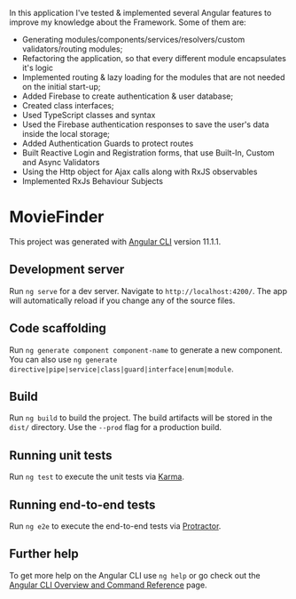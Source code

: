 In this application I've tested & implemented several Angular features to improve my knowledge about the Framework. Some of them are:
  - Generating modules/components/services/resolvers/custom validators/routing modules;
  - Refactoring the application, so that every different module encapsulates it's logic
  - Implemented routing & lazy loading for the modules that are not needed on the initial start-up;
  - Added Firebase to create authentication & user database;
  - Created class interfaces;
  - Used TypeScript classes and syntax
  - Used the Firebase authentication responses to save the user's data inside the local storage;
  - Added Authentication Guards to protect routes
  - Built Reactive Login and Registration forms, that use Built-In, Custom and Async Validators
  - Using the Http object for Ajax calls along with RxJS observables
  - Implemented RxJs Behaviour Subjects


# MovieFinder

This project was generated with [Angular CLI](https://github.com/angular/angular-cli) version 11.1.1.

## Development server

Run `ng serve` for a dev server. Navigate to `http://localhost:4200/`. The app will automatically reload if you change any of the source files.

## Code scaffolding

Run `ng generate component component-name` to generate a new component. You can also use `ng generate directive|pipe|service|class|guard|interface|enum|module`.

## Build

Run `ng build` to build the project. The build artifacts will be stored in the `dist/` directory. Use the `--prod` flag for a production build.

## Running unit tests

Run `ng test` to execute the unit tests via [Karma](https://karma-runner.github.io).

## Running end-to-end tests

Run `ng e2e` to execute the end-to-end tests via [Protractor](http://www.protractortest.org/).

## Further help

To get more help on the Angular CLI use `ng help` or go check out the [Angular CLI Overview and Command Reference](https://angular.io/cli) page.
